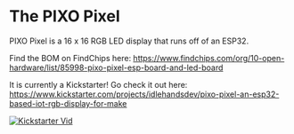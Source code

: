 # The PIXO Pixel
PIXO Pixel is a 16 x 16 RGB LED display that runs off of an ESP32.

Find the BOM on FindChips here: https://www.findchips.com/org/10-open-hardware/list/85998-pixo-pixel-esp-board-and-led-board

It is currently a Kickstarter! Go check it out here:
https://www.kickstarter.com/projects/idlehandsdev/pixo-pixel-an-esp32-based-iot-rgb-display-for-make

[![Kickstarter Vid](https://img.youtube.com/vi/XT5R4Tftu7k/0.jpg)](https://youtu.be/XT5R4Tftu7k)
